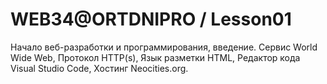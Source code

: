 # WEB34@ORTDNIPRO / Lesson01
Начало веб-разработки и программирования, введение. Сервис World Wide Web, Протокол HTTP(s), Язык разметки HTML, Редактор кода Visual Studio Code, Хостинг Neocities.org.


